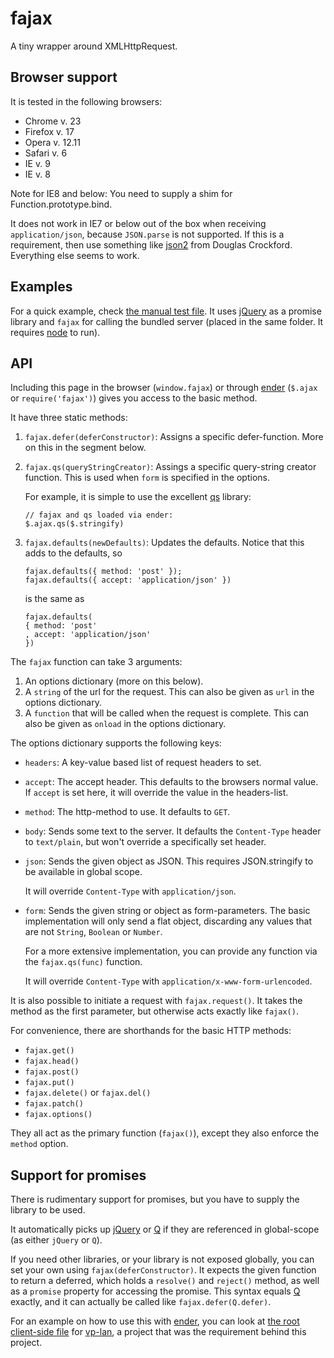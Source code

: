 fajax
=====

A tiny wrapper around XMLHttpRequest.


Browser support
---------------

It is tested in the following browsers:

- Chrome v. 23
- Firefox v. 17
- Opera v. 12.11
- Safari v. 6
- IE v. 9
- IE v. 8

Note for IE8 and below: You need to supply a shim for Function.prototype.bind.

It does not work in IE7 or below out of the box when receiving `application/json`,
because `JSON.parse` is not supported. If this is a requirement, then use something
like [json2](https://github.com/douglascrockford/JSON-js) from
Douglas Crockford. Everything else seems to work.


Examples
--------

For a quick example, check [the manual test file](test/manual/browser.html).
It uses [jQuery][jquery] as a promise library and `fajax` for calling the
bundled server (placed in the same folder. It requires [node][node] to run).


API
---

Including this page in the browser (`window.fajax`) or through [ender][ender]
(`$.ajax` or `require('fajax')`) gives you access to the basic method.

It have three static methods:

1.  `fajax.defer(deferConstructor)`: Assigns a specific defer-function. More on
    this in the segment below.
2.  `fajax.qs(queryStringCreator)`: Assings a specific query-string creator
    function. This is used when `form` is specified in the options.

    For example, it is simple to use the excellent [qs][qs] library:

        // fajax and qs loaded via ender:
        $.ajax.qs($.stringify)
3.  `fajax.defaults(newDefaults)`: Updates the defaults. Notice that this adds
    to the defaults, so

        fajax.defaults({ method: 'post' });
        fajax.defaults({ accept: 'application/json' })

    is the same as

        fajax.defaults(
        { method: 'post'
        , accept: 'application/json'
        })

The `fajax` function can take 3 arguments:

1.  An options dictionary (more on this below).
2.  A `string` of the url for the request. This can also be given as `url` in
    the options dictionary.
3.  A `function` that will be called when the request is complete. This can also
    be given as `onload` in the options dictionary.

The options dictionary supports the following keys:

 -  `headers`: A key-value based list of request headers to set.
 -  `accept`: The accept header. This defaults to the browsers normal value.
    If `accept` is set here, it will override the value in the headers-list.
 -  `method`: The http-method to use. It defaults to `GET`.
 -  `body`: Sends some text to the server. It defaults the `Content-Type` header
    to `text/plain`, but won't override a specifically set header.
 -  `json`: Sends the given object as JSON. This requires JSON.stringify to be
    available in global scope.

    It will override `Content-Type` with `application/json`.
 -  `form`: Sends the given string or object as form-parameters.
    The basic implementation will only send a flat object, discarding any
    values that are not `String`, `Boolean` or `Number`.

    For a more extensive implementation, you can provide any function via the
    `fajax.qs(func)` function.

    It will override `Content-Type` with `application/x-www-form-urlencoded`.

It is also possible to initiate a request with `fajax.request()`.
It takes the method as the first parameter, but otherwise acts exactly like
`fajax()`.

For convenience, there are shorthands for the basic HTTP methods:

- `fajax.get()`
- `fajax.head()`
- `fajax.post()`
- `fajax.put()`
- `fajax.delete()` or `fajax.del()`
- `fajax.patch()`
- `fajax.options()`

They all act as the primary function (`fajax()`), except they also enforce the
`method` option.


Support for promises
--------------------

There is rudimentary support for promises, but you have to supply the library to
be used.

It automatically picks up [jQuery][jquery] or [Q][q] if they are referenced in
global-scope (as either `jQuery` or `Q`).

If you need other libraries, or your library is not exposed globally, you can
set your own using `fajax(deferConstructor)`. It expects the given function to
return a deferred, which holds a `resolve()` and `reject()` method, as well as
a `promise` property for accessing the promise. This syntax equals [Q][q] exactly,
and it can actually be called like `fajax.defer(Q.defer)`.

For an example on how to use this with [ender][ender], you can look at
[the root client-side file](https://github.com/fizker/vp-lan/blob/master/client/js/index.js)
for [vp-lan][vp-lan], a project that was the requirement behind this project.


[jquery]: http://jquery.com
[q]: http://documentup.com/kriskowal/q
[ender]: http://ender.jit.su
[require-js]: http://requirejs.org
[qs]: https://github.com/visionmedia/node-querystring
[vp-lan]: https://github.com/fizker/vp-lan
[node]: http://nodejs.org
